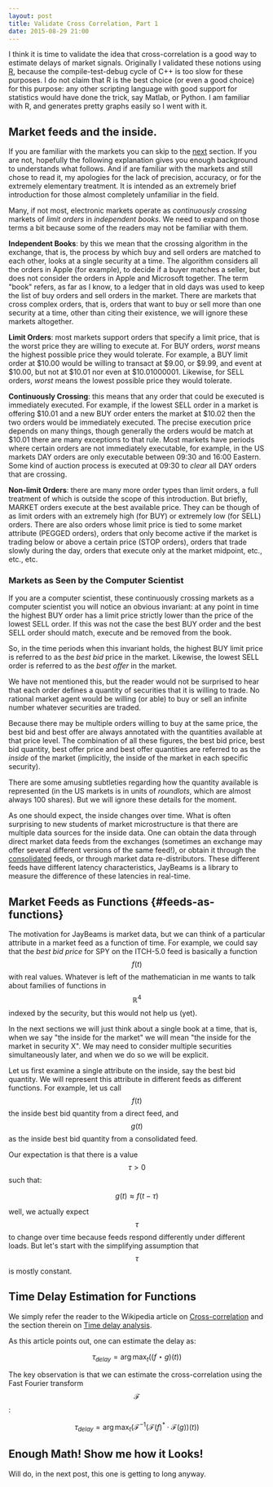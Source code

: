 ```yaml
---
layout: post
title: Validate Cross Correlation, Part 1
date: 2015-08-29 21:00
---
```


I think it is time to validate the idea that cross-correlation is a
good way to estimate delays of market signals.
Originally I validated these notions using
[R](https://www.r-project.org),
because the compile-test-debug cycle of C++ is too slow for these
purposes.
I do not claim that R is the best choice (or even a good choice) for
this purpose: any other scripting language with good support for
statistics would have done the trick, say Matlab, or Python.
I am familiar with R, and generates pretty graphs easily so I went
with it.

## Market feeds and the inside.

If you are familiar with the markets you can skip to the
[next](#feeds-as-functions) section.
If you are not, hopefully the following explanation gives
you enough background to understands what follows.
And if are familiar with the markets and still chose to read it,
my apologies for the lack of precision, accuracy, or for the extremely
elementary treatment.  It is intended as an extremely brief
introduction for those almost completely unfamiliar in the field.

Many, if not most, electronic markets operate as *continuously
crossing* markets of *limit orders* in *independent books*.
We need to expand on those terms a bit because some of the readers may
not be familiar with them.

**Independent Books**: by this we mean that the crossing algorithm in
the exchange, that is, the process by which buy and sell orders are
matched to each other, looks at a single security at a time.
The algorithm considers all the orders in Apple (for example), to
decide if a buyer matches a seller, but does not consider the orders
in Apple and Microsoft together.
The term "book" refers, as far as I know, to a ledger that in old days
was used to keep the list of buy orders and sell orders in the market.
There are markets that cross complex orders, that is, orders that want
to buy or sell more than one security at a time, other than citing
their existence, we will ignore these markets altogether.

**Limit Orders**: most markets support orders that specify a limit
price, that is the worst price they are willing to execute at.
For BUY orders, *worst* means the highest possible price they would
tolerate.  For example, a BUY limit order at $10.00 would be willing
to transact at $9.00, or $9.99, and event at $10.00, but not at $10.01
nor even at $10.01000001.
Likewise, for SELL orders, *worst* means the lowest possible price
they would tolerate.

**Continuously Crossing**: this means that any order that could be
executed is immediately executed.  For example, if the lowest SELL
order in a market is offering $10.01 and a new BUY order enters the
market at $10.02 then the two orders would be immediately executed.
The precise execution price depends on many things, though generally
the orders would be match at $10.01 there are many exceptions to that
rule.
Most markets have periods where certain orders are not
immediately executable, for example, in the US markets DAY orders are
only executable between 09:30 and 16:00 Eastern.
Some kind of auction process is executed at 09:30 to *clear* all DAY
orders that are crossing.

**Non-limit Orders**: there are many more order types than limit
orders, a full treatment of which is outside the scope of this
introduction.  But briefly, MARKET orders execute at the best
available price.  They can be though of as limit orders with an
extremely high (for BUY) or extremely low (for SELL) orders.
There are also orders whose limit price is tied to some market
attribute (PEGGED orders),
orders that only become active if the market is trading below or
above a certain price (STOP orders),
orders that trade slowly during the day, orders that execute only at
the market midpoint, etc., etc., etc.

### Markets as Seen by the Computer Scientist

If you are a computer scientist, these continuously crossing markets
as a computer scientist you will notice an obvious invariant:
at any point in time
the highest BUY order has a limit price strictly lower than the price
of the lowest SELL order.
If this was not the case the best BUY order and the best SELL order
should match, execute and be removed from the book.

So, in the time periods when this invariant holds, the highest BUY
limit price is referred to as the *best bid* price in the market.
Likewise, the lowest SELL order is referred to as the *best offer*
in the market.

We have not mentioned this, but the reader would not be surprised to
hear that each order defines a quantity of securities that it is
willing to trade.  No rational market agent would be willing (or able)
to buy or sell an infinite number whatever securities are traded.

Because there may be multiple orders willing to buy at the same price,
the best bid and best offer are always annotated with the quantities
available at that price level.  The combination of all these figures,
the best bid price, best bid quantity, best offer price and best offer
quantities are referred to as the *inside* of the market (implicitly,
the inside of the market in each specific security).

There are some amusing subtleties regarding how the quantity available
is represented (in the US markets is in units of *roundlots*, which
are almost always 100 shares).  But we will ignore these details for
the moment.

As one should expect, the inside changes over time.  What is often
surprising to new students of market microstructure is that there are
multiple data sources for the inside data.
One can obtain the data through direct market data feeds from the
exchanges (sometimes an exchange may offer several different versions
of the same feed!),
or obtain it through the
[consolidated](https://en.wikipedia.org/wiki/National_market_system_plan)
feeds,
or through market data re-distributors.
These different feeds have different latency characteristics, JayBeams
is a library to measure the difference of these latencies in real-time.

## Market Feeds as Functions {#feeds-as-functions}

The motivation for JayBeams is market data, but we can think of a
particular attribute in a market feed as a function of time.
For example, we could say that the *best bid price* for SPY on the
ITCH-5.0 feed is basically a function $$f(t)$$ with real values.
Whatever is left of the mathematician in me wants to talk about
families of functions in $$\mathbb{R}^4$$ indexed by the security, but
this would not help us (yet).

In the next sections we will just think about a single book at a time,
that is, when we say "the inside for the market" we will mean "the
inside for the market in security X".
We may need to consider multiple securities simultaneously later, and
when we do so we will be explicit.

Let us first examine a single attribute on the inside, say the best
bid quantity.  We will represent this attribute in different feeds as
different functions.
For example, let us call $$f(t)$$ the inside best bid quantity from a
direct feed, and $$g(t)$$ as the inside best bid quantity from a
consolidated feed.

Our expectation is that there is a value $$\tau > 0$$ such that:

$$g(t) \approx f(t - \tau)$$

well, we actually expect $$\tau$$ to change over time because feeds
respond differently under different loads.  But let's start with the
simplifying assumption that $$\tau$$ is mostly constant.

## Time Delay Estimation for Functions

We simply refer the reader to the Wikipedia article on
[Cross-correlation](https://en.wikipedia.org/wiki/Cross-correlation)
and the section therein on
[Time delay analysis](https://en.wikipedia.org/wiki/Cross-correlation#Time_delay_analysis).

As this article points out, one can estimate the delay as:

$$\tau_{delay} = \arg \max_{t}(({f} \star {g})(t))$$

The key observation is that we can estimate the cross-correlation
using the Fast Fourier transform $$\mathcal{F}$$:

$$\tau_{delay} = \arg \max_{t}(
    \mathcal{F}^{-1}({\mathcal{F}(f)}^{*} \cdot {\mathcal{F}(g)})(t))$$

## Enough Math! Show me how it Looks!

Will do, in the next post, this one is getting to long anyway.




